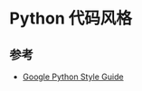 # Python 代码风格

## 参考

* [Google Python Style Guide](https://google.github.io/styleguide/pyguide.html)